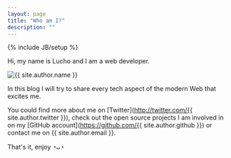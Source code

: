 ```yaml
---
layout: page
title: "Who am I?"
description: ""
---
```

{% include JB/setup %}

Hi, my name is Lucho and I am a web developer.

![{{ site.author.name }}](https://0.gravatar.com/avatar/85034ef64232dfcb7cf269e8d30b17a5?s=440)

In this blog I will try to share every tech aspect of the modern Web that excites me. 

You could find more about me on [Twitter](http://twitter.com/{{ site.author.twitter }}), check out the open source projects I am involved in on my [GitHub account](https://github.com/{{ site.author.github }}) or contact me on {{ site.author.email }}.

That's it, enjoy ◔ᴗ◔